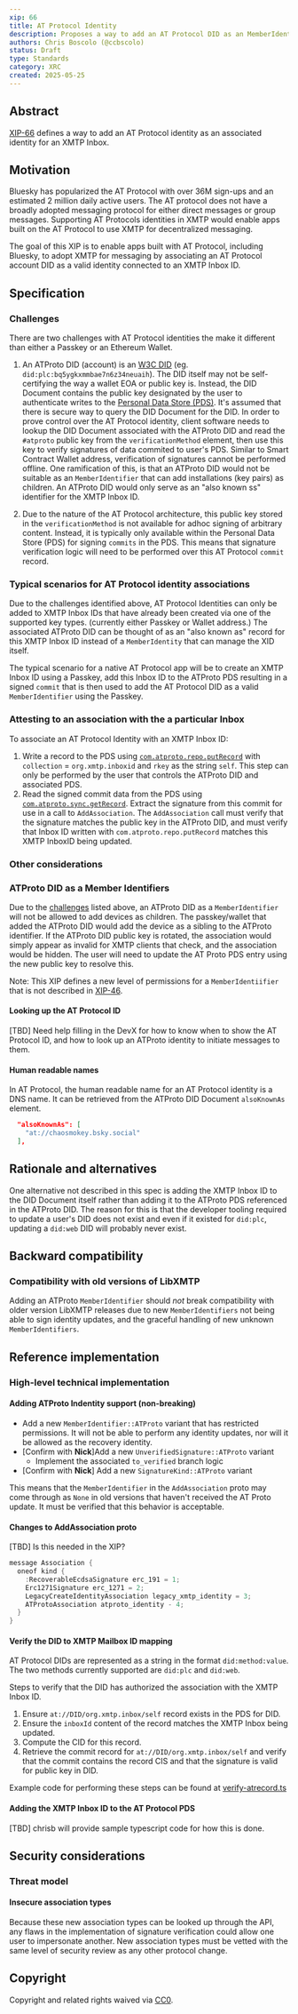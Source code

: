 ```yaml
---
xip: 66
title: AT Protocol Identity
description: Proposes a way to add an AT Protocol DID as an MemberIdentifir for an InboxID
authors: Chris Boscolo (@ccbscolo)
status: Draft
type: Standards
category: XRC
created: 2025-05-25
---
```


## Abstract

[XIP-66](https://github.com/xmtp/XIPs/blob/main/XIPs/xip-66-atproto-identity.md) defines a way to add an AT Protocol identity as an associated identity for an XMTP Inbox.

## Motivation

Bluesky has popularized the AT Protocol with over 36M sign-ups and an estimated 2 million daily active users. The AT protocol does not have a broadly adopted  messaging protocol for either direct messages or group messages. Supporting AT Protocols identities in XMTP would enable apps built on the AT Protocol to use XMTP for decentralized messaging.

The goal of this XIP is to enable apps built with AT Protocol, including Bluesky, to adopt XMTP for messaging by associating an AT Protocol account DID as a valid identity connected to an XMTP Inbox ID.

## Specification

### Challenges 

There are two challenges with AT Protocol identities the make it different than either a Passkey or an Ethereum Wallet.

1. An ATProto DID (account) is an [W3C DID](https://atproto.com/specs/did) (eg. `did:plc:bq5ygkxmmbae7n6z34neuaih`). The DID itself may not be self-certifying the way a wallet EOA or public key is. Instead, the DID Document contains the public key designated by the user to authenticate writes to the [Personal Data Store (PDS)](https://atproto.com/guides/data-repos). It's assumed that there is secure way to query the DID Document for the DID. In order to prove control over the AT Protocol identity, client software needs to lookup the DID Document associated with the ATProto DID and read the `#atproto` public key from the `verificationMethod` element, then use this  key to verify signatures of data commited to user's PDS. Similar to Smart Contract Wallet address, verification of signatures cannot be performed offline. One ramification of this, is that an ATProto DID would not be suitable as an `MemberIdentifier` that can add installations (key pairs) as children. An ATProto DID would only serve as an "also known ss" identifier for the XMTP Inbox ID.

2. Due to the nature of the AT Protocol architecture, this public key stored in the `verificationMethod` is not available for adhoc signing of arbitrary content. Instead, it is typically only available within the Personal Data Store (PDS) for signing `commits` in the PDS. This means that signature verification logic will need to be performed over this AT Protocol `commit` record.

### Typical scenarios for AT Protocol identity associations

Due to the challenges identified above, AT Protocol Identities can only be added to XMTP Inbox IDs that have already been created via one of the supported key types. (currently either Passkey or Wallet address.) The associated ATProto DID can be thought of as an "also known as" record for this XMTP Inbox ID instead of a `MemberIdentity` that can manage the XID itself.

The typical scenario for a native AT Protocol app will be to create an XMTP Inbox ID using a Passkey, add this Inbox ID to the ATProto PDS resulting in a signed `commit` that is then used to add the AT Protocol DID as a valid `MemberIdentifier` using the Passkey.

### Attesting to an association with the a particular Inbox

To associate an AT Protocol Identity with an XMTP Inbox ID:

1. Write a record to the PDS using [`com.atproto.repo.putRecord`](https://docs.bsky.app/docs/api/com-atproto-repo-put-record) with `collection` = `org.xmtp.inboxid` and `rkey` as the string `self`. This step can only be performed by the user that controls the ATProto DID and associated PDS.
2. Read the signed commit data from the PDS using [`com.atproto.sync.getRecord`](https://docs.bsky.app/docs/api/com-atproto-sync-get-record). Extract the signature from this commit for use in a call to `AddAssociation`. The `AddAssociation` call must verify that the signature matches the public key in the ATProto DID, and must verify that Inbox ID written with `com.atproto.repo.putRecord` matches this XMTP InboxID being updated.

### Other considerations

### ATProto DID as a Member Identifiers

Due to the [challenges](#challenges) listed above, an ATProto DID as a `MemberIdentifier` will not be allowed to add devices as children. The passkey/wallet that added the ATProto DID would add the device as a sibling to the ATProto identifier. If the ATProto DID public key is rotated, the association would simply appear as invalid for XMTP clients that check, and the association would be hidden. The user will need to update the AT Proto PDS entry using the new public key to resolve this.

Note: This XIP defines a new level of permissions for a `MemberIdentiifier` that is not described in [XIP-46](https://github.com/xmtp/XIPs/blob/main/XIPs/xip-46-multi-wallet-identity.md#key-hierarchy-and-permissions).

#### Looking up the AT Protocol ID

[TBD] Need help filling in the DevX for how to know when to show the AT Protocol ID, and how to look up an ATProto identity to initiate messages to them.

#### Human readable names

In AT Protocol, the human readable name for an AT Protocol identity is a DNS name. It can be retrieved from the ATProto DID Document `alsoKnownAs` element.

```json
  "alsoKnownAs": [
    "at://chaosmokey.bsky.social"
  ],
```

## Rationale and alternatives

One alternative not described in this spec is adding the XMTP Inbox ID to the DID Document itself rather than adding it to the ATProto PDS referenced in the ATProto DID. The reason for this is that the developer tooling required to update a user's DID does not exist and even if it existed for `did:plc`, updating a `did:web` DID will probably never exist.

## Backward compatibility

### Compatibility with old versions of LibXMTP

Adding an ATProto `MemberIdentifier` should *not* break compatibility with older version LibXMTP releases due to new `MemberIdentifiers` not being able to sign identity updates, and the graceful handling of new unknown `MemberIdentifiers`.

## Reference implementation

### High-level technical implementation

#### Adding ATProto Indentity support (non-breaking)

- Add a new `MemberIdentifier::ATProto` variant that has restricted permissions. It will not be able to perform any identity updates, nor will it be allowed as the recovery identity.
- [Confirm with **Nick**]Add a new `UnverifiedSignature::ATProto` variant
  - Implement the associated `to_verified` branch logic
- [Confirm with **Nick**] Add a new `SignatureKind::ATProto` variant

This means that the `MemberIdentifier` in the `AddAssociation` proto may come through as `None` in old versions that haven't received the AT Proto update. It must be verified that this behavior is acceptable.

#### Changes to AddAssociation proto

[TBD] Is this needed in the XIP?

```rust
message Association {
  oneof kind {
    :RecoverableEcdsaSignature erc_191 = 1;
    Erc1271Signature erc_1271 = 2;
    LegacyCreateIdentityAssociation legacy_xmtp_identity = 3;
    ATProtoAssociation atproto_identity - 4;
  }
}
```

#### Verify the DID to XMTP Mailbox ID mapping

AT Protocol DIDs are represented as a string in the format `did:method:value`. The two methods currently supported are `did:plc` and `did:web`.

Steps to verify that the DID has authorized the association with the XMTP Inbox ID.

1. Ensure `at://DID/org.xmtp.inbox/self` record exists in the PDS for DID.
1. Ensure the `inboxId` content of the record matches the XMTP Inbox being updated.
1. Compute the CID for this record.
1. Retrieve the commit record for `at://DID/org.xmtp.inbox/self` and verify that the commit contains the record CIS and that the signature is valid for public key in DID.

Example code for performing these steps can be found at [verify-atrecord.ts](https://gist.github.com/cboscolo/ebb84ab7cc3fe8918a9da67b9db187b9)

#### Adding the XMTP Inbox ID to the AT Protocol PDS

[TBD] chrisb will provide sample typescript code for how this is done.

## Security considerations

### Threat model

#### Insecure association types

Because these new association types can be looked up through the API, any flaws in the implementation of signature verification could allow one user to impersonate another. New association types must be vetted with the same level of security review as any other protocol change.

## Copyright

Copyright and related rights waived via [CC0](https://creativecommons.org/publicdomain/zero/1.0/).
